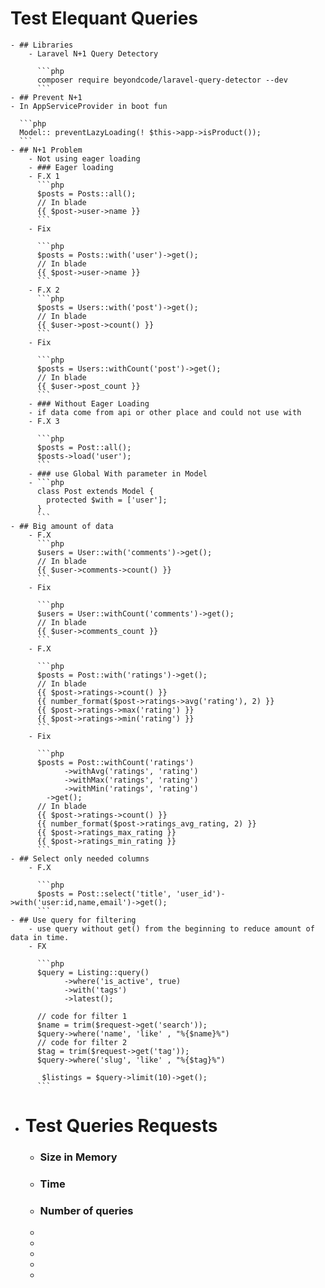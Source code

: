 # Test Elequant Queries
	- ## Libraries
		- Laravel N+1 Query Detectory
		  
		  ```php
		  composer require beyondcode/laravel-query-detector --dev
		  ```
	- ## Prevent N+1
	- In AppServiceProvider in boot fun
	  
	  ```php
	  Model:: preventLazyLoading(! $this->app->isProduct());
	  ```
	- ## N+1 Problem
		- Not using eager loading
		- ### Eager loading
		- F.X 1
		  ```php
		  $posts = Posts::all();
		  // In blade 
		  {{ $post->user->name }}
		  ```
		- Fix
		  
		  ```php
		  $posts = Posts::with('user')->get();
		  // In blade 
		  {{ $post->user->name }}
		  ```
		- F.X 2
		  ```php
		  $posts = Users::with('post')->get();
		  // In blade 
		  {{ $user->post->count() }}
		  ```
		- Fix
		  
		  ```php
		  $posts = Users::withCount('post')->get();
		  // In blade 
		  {{ $user->post_count }}
		  ```
		- ### Without Eager Loading
		- if data come from api or other place and could not use with
		- F.X 3
		  
		  ```php
		  $posts = Post::all();
		  $posts->load('user');
		  ```
		- ### use Global With parameter in Model
		- ```php
		  class Post extends Model {
		  	protected $with = ['user'];
		  }
		  ```
	- ## Big amount of data
		- F.X
		  ```php
		  $users = User::with('comments')->get();
		  // In blade
		  {{ $user->comments->count() }}
		  ```
		- Fix
		  
		  ```php
		  $users = User::withCount('comments')->get();
		  // In blade
		  {{ $user->comments_count }}
		  ```
		- F.X 
		  
		  ```php
		  $posts = Post::with('ratings')->get();
		  // In blade
		  {{ $post->ratings->count() }}
		  {{ number_format($post->ratings->avg('rating'), 2) }}
		  {{ $post->ratings->max('rating') }}
		  {{ $post->ratings->min('rating') }}
		  ```
		- Fix
		  
		  ```php
		  $posts = Post::withCount('ratings')
		    	->withAvg('ratings', 'rating')
		    	->withMax('ratings', 'rating')
		    	->withMin('ratings', 'rating')
		    ->get();
		  // In blade
		  {{ $post->ratings->count() }}
		  {{ number_format($post->ratings_avg_rating, 2) }}
		  {{ $post->ratings_max_rating }}
		  {{ $post->ratings_min_rating }}
		  ```
	- ## Select only needed columns
		- F.X
		  
		  ```php
		  $posts = Post::select('title', 'user_id')->with('user:id,name,email')->get();
		  ```
	- ## Use query for filtering
		- use query without get() from the beginning to reduce amount of data in time.
		- FX
		  
		  ```php
		  $query = Listing::query()
		    	->where('is_active', true)
		    	->with('tags')
		    	->latest();
		  
		  // code for filter 1
		  $name = trim($request->get('search'));
		  $query->where('name', 'like' , "%{$name}%")
		  // code for filter 2
		  $tag = trim($request->get('tag'));
		  $query->where('slug', 'like' , "%{$tag}%")
		    
		   $listings = $query->limit(10)->get();
		  ```
- # Test Queries Requests
	- ### Size in Memory
	- ### Time
	- ### Number of queries
	-
	-
	-
	-
	-